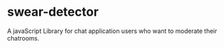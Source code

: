 # swear-detector
A javaScript Library for chat application users who want to moderate their chatrooms. 
